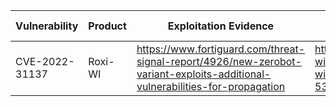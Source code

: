 | Vulnerability| Product | Exploitation Evidence | Patch | Date Reported | Date Added |
| ----------- | ----------- | ----------- | ----------- | ----------- | ----------- |
| CVE-2022-31137 | Roxi-WI | https://www.fortiguard.com/threat-signal-report/4926/new-zerobot-variant-exploits-additional-vulnerabilities-for-propagation | https://github.com/hap-wi/roxy-wi/security/advisories/GHSA-53r2-mq99-f532 | 6/24/2023 | TBD |
